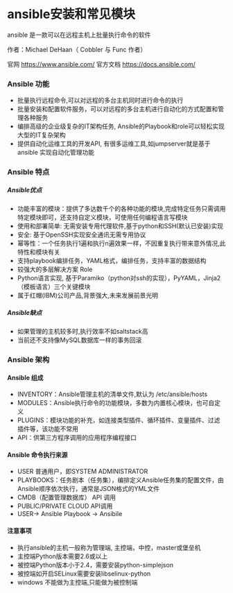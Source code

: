 # ansible安装和常见模块

ansible 是一款可以在远程主机上批量执行命令的软件  

作者：Michael DeHaan（ Cobbler 与 Func 作者）

官网 https://www.ansible.com/    官方文档  https://docs.ansible.com/



### Ansible 功能

* 批量执行远程命令,可以对远程的多台主机同时进行命令的执行
* 批量安装和配置软件服务，可以对远程的多台主机进行自动化的方式配置和管理各种服务
* 编排高级的企业级复杂的IT架构任务, Ansible的Playbook和role可以轻松实现大型的IT复杂架构
* 提供自动化运维工具的开发API, 有很多运维工具,如jumpserver就是基于 ansible 实现自动化管理功能

### Ansible 特点

##### Ansible优点
* 功能丰富的模块：提供了多达数千个的各种功能的模块,完成特定任务只需调用特定模块即可，还支持自定义模块，可使用任何编程语言写模块
* 使用和部署简单: 无需安装专用代理软件,基于python和SSH(默认已安装)实现
* 安全: 基于OpenSSH实现安全通讯无需专用协议
* 幂等性：一个任务执行1遍和执行n遍效果一样，不因重复执行带来意外情况,此特性和模块有关
* 支持playbook编排任务，YAML格式，编排任务，支持丰富的数据结构
* 较强大的多层解决方案 Role
* Python语言实现, 基于Paramiko（python对ssh的实现），PyYAML，Jinja2（模板语言）三个关键模块
* 属于红帽(IBM)公司产品,背景强大,未来发展前景光明


##### Ansible缺点

* 如果管理的主机较多时,执行效率不如saltstack高
* 当前还不支持像MySQL数据库一样的事务回滚


### Ansible 架构

####  Ansible 组成

* INVENTORY：Ansible管理主机的清单文件,默认为 /etc/ansible/hosts
* MODULES：Ansible执行命令的功能模块，多数为内置核心模块，也可自定义
* PLUGINS：模块功能的补充，如连接类型插件、循环插件、变量插件、过滤插件等，该功能不常用
* API：供第三方程序调用的应用程序编程接口


#### Ansible 命令执行来源

* USER 普通用户，即SYSTEM ADMINISTRATOR
* PLAYBOOKS：任务剧本（任务集），编排定义Ansible任务集的配置文件，由Ansible顺序依次执行，通常是JSON格式的YML文件
* CMDB（配置管理数据库） API 调用
* PUBLIC/PRIVATE CLOUD API调用
* USER-> Ansible Playbook -> Ansibile

####  注意事项

* 执行ansible的主机一般称为管理端, 主控端，中控，master或堡垒机
* 主控端Python版本需要2.6或以上
* 被控端Python版本小于2.4，需要安装python-simplejson
* 被控端如开启SELinux需要安装libselinux-python
* windows 不能做为主控端,只能做为被控制端




